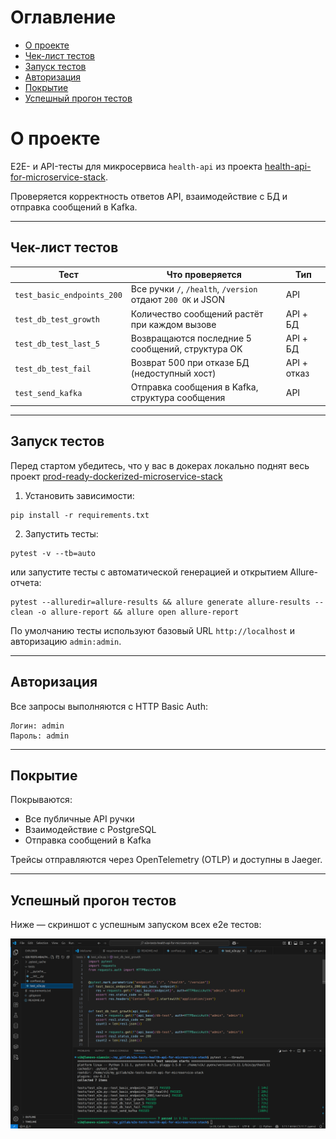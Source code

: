 # Оглавление

- [О проекте](#о-проекте)
- [Чек-лист тестов](#чек-лист-тестов)
- [Запуск тестов](#запуск-тестов)
- [Авторизация](#авторизация)
- [Покрытие](#покрытие)
- [Успешный прогон тестов](#успешный-прогон-тестов)

# О проекте

E2E- и API-тесты для микросервиса `health-api` из проекта [health-api-for-microservice-stack](https://githab.com/vikgur/health-api-for-microservice-stack).

Проверяется корректность ответов API, взаимодействие с БД и отправка сообщений в Kafka.

---

## Чек-лист тестов

| Тест                       | Что проверяется                                    | Тип            |
|----------------------------|-----------------------------------------------------|----------------|
| `test_basic_endpoints_200`| Все ручки `/`, `/health`, `/version` отдают `200 OK` и JSON | API     |
| `test_db_test_growth`     | Количество сообщений растёт при каждом вызове      | API + БД       |
| `test_db_test_last_5`     | Возвращаются последние 5 сообщений, структура OK   | API + БД       |
| `test_db_test_fail`       | Возврат 500 при отказе БД (недоступный хост)       | API + отказ    |
| `test_send_kafka`         | Отправка сообщения в Kafka, структура сообщения    | API            |

---

## Запуск тестов

Перед стартом убедитесь, что у вас в докерах локально поднят весь проект [prod-ready-dockerized-microservice-stack](https://githab.com/vikgur/prod-ready-dockerized-microservice-stack)

1. Установить зависимости:

```
pip install -r requirements.txt
```

2. Запустить тесты:

```
pytest -v --tb=auto
```

или запустите тесты с автоматической генерацией и открытием Allure-отчета:

```
pytest --alluredir=allure-results && allure generate allure-results --clean -o allure-report && allure open allure-report
```

По умолчанию тесты используют базовый URL `http://localhost` и авторизацию `admin:admin`.

---

## Авторизация

Все запросы выполняются с HTTP Basic Auth:
```
Логин: admin
Пароль: admin
```

---

## Покрытие

Покрываются:

- Все публичные API ручки
- Взаимодействие с PostgreSQL
- Отправка сообщений в Kafka

Трейсы отправляются через OpenTelemetry (OTLP) и доступны в Jaeger.

---

## Успешный прогон тестов

Ниже — скриншот с успешным запуском всех e2e тестов:

![report](screenshots/e2e_tests_passed.png)


